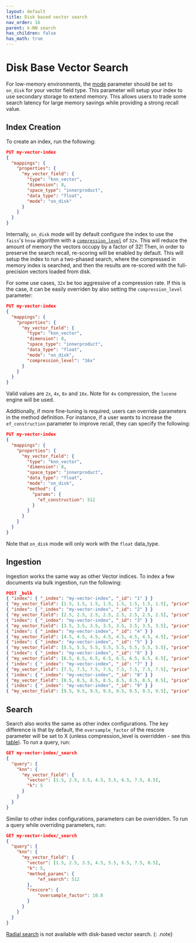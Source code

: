 ```yaml
---
layout: default
title: Disk based vector search
nav_order: 16
parent: k-NN search
has_children: false
has_math: true
---
```


# Disk Base Vector Search

For low-memory environments, the [mode]({{site.url}}{{site.baseurl}}/field-types/supported-field-types/knn-vector/#vector-workload-modes) parameter should be set to `on_disk` for your vector field type. This parameter will setup your index to use secondary storage to extend memory. This allows users to trade some search latency for large memory savings while providing a strong recall value.

## Index Creation

To create an index, run the following:

```json
PUT my-vector-index
{
  "mappings": {
    "properties": {
      "my_vector_field": {
        "type": "knn_vector",
        "dimension": 8,
        "space_type": "innerproduct",
        "data_type": "float",
        "mode": "on_disk"
      }
    }
  }
}
```

Internally, `on_disk` mode will by default configure the index to use the `faiss`'s `hnsw` algorithm with a [`compression_level`]({{site.url}}{{site.baseurl}}/field-types/supported-field-types/knn-vector/#compression-levels) of `32x`. This will reduce the amount of memory the vectors occupy by a factor of 32! Then, in order to preserve the search recall, re-scoring will be enabled by default. This will setup the index to run a two-phased search, where the compressed in memory index is searched, and then the results are re-scored with the full-precision vectors loaded from disk.

For some use cases, `32x` be too aggressive of a compression rate. If this is the case, it can be easily overriden by also setting the `compression_level` parameter:

```json
PUT my-vector-index
{
  "mappings": {
    "properties": {
      "my_vector_field": {
        "type": "knn_vector",
        "dimension": 8,
        "space_type": "innerproduct",
        "data_type": "float",
        "mode": "on_disk",
        "compression_level": "16x"
      }
    }
  }
}
```

Valid values are `2x`, `4x`, `8x` and `16x`. Note for `4x` compression, the `lucene` engine will be used.

Additionally, if more fine-tuning is required, users can override parameters in the method definition. For instance, if a user wants to increase the `ef_construction` parameter to improve recall, they can specify the following:

```json
PUT my-vector-index
{
  "mappings": {
    "properties": {
      "my_vector_field": {
        "type": "knn_vector",
        "dimension": 8,
        "space_type": "innerproduct",
        "data_type": "float",
        "mode": "on_disk",
        "method": {
          "params": {
            "ef_construction": 512
          }
        }
      }
    }
  }
}
```

Note that `on_disk` mode will only work with the `float` data_type.

## Ingestion

Ingestion works the same way as other Vector indices. To index a few documents via bulk ingestion, run the following:
```json
POST _bulk
{ "index": { "_index": "my-vector-index", "_id": "1" } }
{ "my_vector_field": [1.5, 1.5, 1.5, 1.5, 1.5, 1.5, 1.5, 1.5], "price": 12.2 }
{ "index": { "_index": "my-vector-index", "_id": "2" } }
{ "my_vector_field": [2.5, 2.5, 2.5, 2.5, 2.5, 2.5, 2.5, 2.5], "price": 7.1 }
{ "index": { "_index": "my-vector-index", "_id": "3" } }
{ "my_vector_field": [3.5, 3.5, 3.5, 3.5, 3.5, 3.5, 3.5, 3.5], "price": 12.9 }
{ "index": { "_index": "my-vector-index", "_id": "4" } }
{ "my_vector_field": [4.5, 4.5, 4.5, 4.5, 4.5, 4.5, 4.5, 4.5], "price": 1.2 }
{ "index": { "_index": "my-vector-index", "_id": "5" } }
{ "my_vector_field": [5.5, 5.5, 5.5, 5.5, 5.5, 5.5, 5.5, 5.5], "price": 3.7 }
{ "index": { "_index": "my-vector-index", "_id": "6" } }
{ "my_vector_field": [6.5, 6.5, 6.5, 6.5, 6.5, 6.5, 6.5, 6.5], "price": 10.3 }
{ "index": { "_index": "my-vector-index", "_id": "7" } }
{ "my_vector_field": [7.5, 7.5, 7.5, 7.5, 7.5, 7.5, 7.5, 7.5], "price": 5.5 }
{ "index": { "_index": "my-vector-index", "_id": "8" } }
{ "my_vector_field": [8.5, 8.5, 8.5, 8.5, 8.5, 8.5, 8.5, 8.5], "price": 4.4 }
{ "index": { "_index": "my-vector-index", "_id": "9" } }
{ "my_vector_field": [9.5, 9.5, 9.5, 9.5, 9.5, 9.5, 9.5, 9.5], "price": 8.9 }
```

## Search

Search also works the same as other index configurations. The key difference is that by default, the `oversample_factor` of the rescore parameter will be set to X (unless compression_level is overridden - see this [table]({{site.url}}{{site.baseurl}}/search-plugins/knn/approximate-knn/#rescoring-quantized-results-using-full-precision)). To run a query, run:
```json
GET my-vector-index/_search
{
  "query": {
    "knn": {
      "my_vector_field": {
        "vector": [1.5, 2.5, 3.5, 4.5, 5.5, 6.5, 7.5, 8.5],
        "k": 5
      }
    }
  }
}
```

Similar to other index configurations, parameters can be overridden. To run a query while overriding parameters, run:
```json
GET my-vector-index/_search
{
  "query": {
    "knn": {
      "my_vector_field": {
        "vector": [1.5, 2.5, 3.5, 4.5, 5.5, 6.5, 7.5, 8.5],
        "k": 5,
        "method_params": {
            "ef_search": 512
        },
        "rescore": {
            "oversample_factor": 10.0
        }
      }
    }
  }
}
```

[Radial search]({{site.url}}{{site.baseurl}}/search-plugins/knn/radial-search-knn/) is not available with disk-based vector search.
{: .note}


